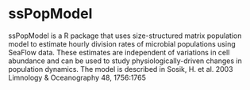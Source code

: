 ssPopModel
==========

ssPopModel is a R package that uses size-structured matrix population model to estimate hourly division rates of microbial populations using SeaFlow data. These estimates are independent of variations in cell abundance and can be used to study physiologically-driven changes in population dynamics. The model is described in Sosik, H. et al. 2003 Limnology &amp; Oceanography 48, 1756:1765
